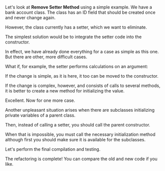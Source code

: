 Let's look at <b>Remove Setter Method</b> using a simple example. We have a bank account class. The class has an ID field that should be created once and never change again.

However, the class currently has a setter, which we want to eliminate.

The simplest solution would be to integrate the setter code into the constructor.

In effect, we have already done everything for a case as simple as this one. But there are other, more difficult cases.

What if, for example, the setter performs calculations on an argument:

If the change is simple, as it is here, it too can be moved to the constructor.

If the change is complex, however, and consists of calls to several methods, it is better to create a new method for initializing the value.

Excellent. Now for one more case.

Another unpleasant situation arises when there are subclasses initializing private variables of a parent class.

Then, instead of calling a setter, you should call the parent constructor.

When that is impossible, you must call the necessary initialization method although first you should make sure it is available for the subclasses.

Let's perform the final compilation and testing.

The refactoring is complete! You can compare the old and new code if you like.